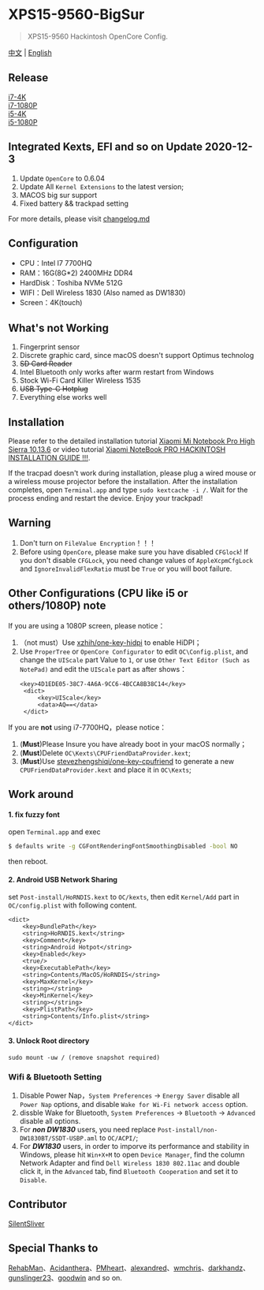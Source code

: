 # XPS15-9560-BigSur

> XPS15-9560 Hackintosh OpenCore Config.

 [中文](README.md) | [English](README_EN.md) 

  ## Release
[i7-4K](https://github.com/jardenliu/XPS15-9560-BigSur/releases/download/latest/i7-4K-OC.zip)<br/>
[i7-1080P](https://github.com/jardenliu/XPS15-9560-BigSur/releases/download/latest/i7-1080P-OC.zip)<br/>
[i5-4K](https://github.com/jardenliu/XPS15-9560-BigSur/releases/download/latest/i5-4K-OC.zip)<br/>
[i5-1080P](https://github.com/jardenliu/XPS15-9560-BigSur/releases/download/latest/i5-1080P-OC.zip)

## Integrated Kexts, EFI and so on Update 2020-12-3

1. Update `OpenCore` to 0.6.04
2. Update All `Kernel Extensions` to the latest version;
3.  MACOS big sur support
4. Fixed battery && trackpad setting

For more details, please visit [changelog.md](https://github.com/jardenliu/XPS15-9560-BigSur/blob/OpenCore/changelog.md)

## Configuration

- CPU：Intel I7 7700HQ
- RAM：16G(8G\*2) 2400MHz DDR4
- HardDisk：Toshiba NVMe 512G
- WIFI：Dell Wireless 1830 (Also named as DW1830)
- Screen：4K(touch)

## What's not Working

1. Fingerprint sensor
2. Discrete graphic card, since macOS doesn't support Optimus technolog
3. ~~SD Card Reader~~
4. Intel Bluetooth only works after warm restart from Windows
5. Stock Wi-Fi Card Killer Wireless 1535
6. ~~USB Type-C Hotplug~~
7. Everything else works well

## Installation

Please refer to the detailed installation tutorial [Xiaomi Mi Notebook Pro High Sierra 10.13.6](https://www.tonymacx86.com/threads/guide-xiaomi-mi-notebook-pro-high-sierra-10-13-6.242724) or video tutorial [Xiaomi NoteBook PRO HACKINTOSH INSTALLATION GUIDE !!!](https://www.youtube.com/watch?v=72sPmkpxCvc).

If the tracpad doesn't work during installation, please plug a wired mouse or a wireless mouse projector before the installation. After the installation completes, open `Terminal.app` and type `sudo kextcache -i /`. Wait for the process ending and restart the device. Enjoy your trackpad!

## Warning

1. Don't turn on `FileValue Encryption`！！！
2. Before using `OpenCore`, please make sure you have disabled `CFGlock`! If you don't disable `CFGLock`, you need change values of `AppleXcpmCfgLock` and `IgnoreInvalidFlexRatio` must be `True` or you will boot failure.

## Other Configurations (CPU like i5 or others/1080P) note
If you are using a 1080P screen, please notice：
1. （not must）Use [xzhih/one-key-hidpi](https://github.com/xzhih/one-key-hidpi) to enable HiDPI；
2. Use `ProperTree` or `OpenCore Configurator` to edit `OC\Config.plist`, and change the `UIScale` part Value to `1`, or use `Other Text Editor (Such as NotePad)` and edit the `UIScale` part as after shows：
   ```
   <key>4D1EDE05-38C7-4A6A-9CC6-4BCCA8B38C14</key>
	<dict>
		<key>UIScale</key>
		<data>AQ==</data>
	</dict>
   ```

If you are **not** using i7-7700HQ，please notice：
1. (**Must**)Please Insure you have already boot in your macOS normally；
2. (**Must**)Delete `OC\Kexts\CPUFriendDataProvider.kext`;
3. (**Must**)Use [stevezhengshiqi/one-key-cpufriend](https://github.com/stevezhengshiqi/one-key-cpufriend/blob/master/README_CN.md) to generate a new `CPUFriendDataProvider.kext` and place it in `OC\Kexts`;

## Work around

#### 1. fix fuzzy font

open `Terminal.app` and exec

```bash
$ defaults write -g CGFontRenderingFontSmoothingDisabled -bool NO
```

then reboot.

#### 2. Android USB Network Sharing

set `Post-install/HoRNDIS.kext` to `OC/kexts`, then edit `Kernel/Add` part in `OC/config.plist` with following content.
```
<dict>
	<key>BundlePath</key>
	<string>HoRNDIS.kext</string>
	<key>Comment</key>
	<string>Android Hotpot</string>
	<key>Enabled</key>
	<true/>
	<key>ExecutablePath</key>
	<string>Contents/MacOS/HoRNDIS</string>
	<key>MaxKernel</key>
	<string></string>
	<key>MinKernel</key>
	<string></string>
	<key>PlistPath</key>
	<string>Contents/Info.plist</string>
</dict>
```

#### 3. Unlock Root directory

```
sudo mount -uw / (remove snapshot required)
```

<!-- #### 4. macOS Minor Update Suggestions

Rebuild kextcache after each macOS minor update, you can create a file named `rebuilt.command` containing the command `sudo kextcache -i /`. When an update is finished, you can directly run this file and input your password to rebuild kextcache. This can repair some minor issues such as `Brightness Control Failure` or `USB-C Device cannot work properly`. -->


### Wifi & Bluetooth Setting

1. Disable Power Nap，`System Preferences` -> `Energy Saver` disable all `Power Nap` options, and disable `Wake for Wi-Fi network access` option.
2. dissble Wake for Bluetooth, `System Preferences` -> `Bluetooth` -> `Advanced` disable all options.
3. For **_non DW1830_** users, you need replace `Post-install/non-DW1830BT/SSDT-USBP.aml` to `OC/ACPI/`;
4. For **_DW1830_** users, in order to imporve its performance and stability in Windows, please hit `Win+X+M` to open `Device Manager`, find the column Network Adapter and find `Dell Wireless 1830 802.11ac` and double click it, in the `Advanced` tab, find `Bluetooth Cooperation` and set it to `Disable`.  

## Contributor
[SilentSliver](https://github.com/SilentSliver)

## Special Thanks to

[RehabMan](https://github.com/RehabMan)、[Acidanthera](https://github.com/acidanthera)、[PMheart](https://github.com/PMheart)、[alexandred](https://github.com/alexandred)、[wmchris](https://github.com/wmchris)、[darkhandz](https://github.com/darkhandz)、[gunslinger23](https://github.com/gunslinger23)、[goodwin](https://github.com/goodwin) and so on.
